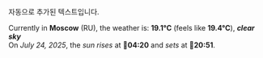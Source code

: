 
자동으로 추가된 텍스트입니다.

<!--START_SECTION:weather:moscow-->
Currently in **Moscow** (RU), the weather is: **19.1°C** (feels like **19.4°C**), ***clear sky***<br/>
On *July 24, 2025*, the *sun rises* at 🌅**04:20** and *sets* at 🌇**20:51**.
<!--END_SECTION:weather-->
